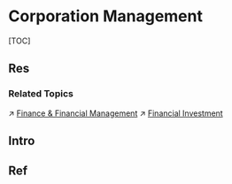 # Corporation Management

[TOC]



## Res
### Related Topics
↗ [Finance & Financial Management](../../💸%20Economics%20&%20Finance/🏦%20Finance%20&%20Financial%20Management/Finance%20&%20Financial%20Management.md)
↗ [Financial Investment](../../💸%20Economics%20&%20Finance/🏦%20Finance%20&%20Financial%20Management/Financial%20Investment/Financial%20Investment.md)



## Intro



## Ref
